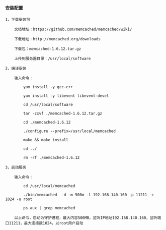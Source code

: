 
#### 安装配置

	1，下载安装包
		
		文档地址：https://github.com/memcached/memcached/wiki/
		
		下载地址：http://memcached.org/downloads
		
		下载包：memcached-1.6.12.tar.gz
		
		上传到服务器目录：/usr/local/software
	
	2，编译安装
		
		输入命令：
		
			yum install -y gcc-c++
			
			yum install -y libevent libevent-devel
			
			cd /usr/local/software
			
			tar -zxvf ./memcached-1.6.12.tar.gz
			
			cd ./memcached-1.6.12
			
			./configure --prefix=/usr/local/memcached
			
			make && make install
			
			cd ../
			
			rm -rf ./memcached-1.6.12
	
	3，启动服务
	
		输入命令：
		
			cd /usr/local/memcached
			
			./bin/memcached  -d -m 500m -l 192.168.140.160 -p 11211 -c 1024 -u root
			
			ps aux | grep memcached
					
		以上命令，启动为守护进程，最大内容500MB，监听IP地址192.168.140.160，监听端口11211，最大连接数1024，以root用户启动

